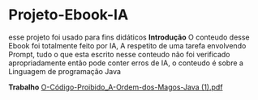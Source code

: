 # Projeto-Ebook-IA
esse projeto foi usado para fins didáticos
**Introdução**
O conteudo desse Ebook foi totalmente feito por IA, A respetito de uma tarefa envolvendo Prompt, tudo o que esta escrito nesse conteudo não foi verificado apropriadamente então pode conter erros de IA, o conteudo é sobre a Linguagem de programaçâo Java

**Trabalho**
[O-Código-Proibido_A-Ordem-dos-Magos-Java (1).pdf](https://github.com/user-attachments/files/20601063/O-Codigo-Proibido_A-Ordem-dos-Magos-Java.1.pdf)
